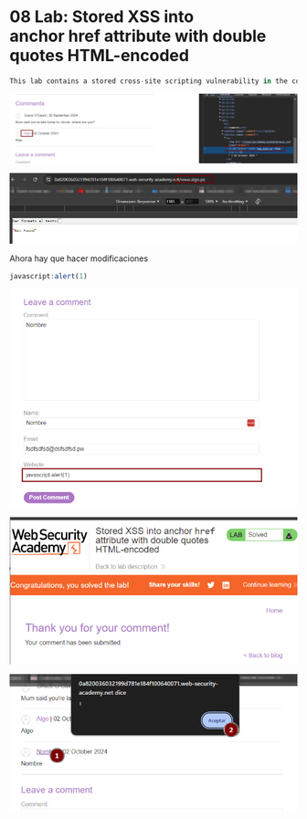 # 08 Lab: Stored XSS into anchor href attribute with double quotes HTML-encoded

```jsx
This lab contains a stored cross-site scripting vulnerability in the comment functionality. To solve this lab, submit a comment that calls the alert function when the comment author name is clicked.
```

![image.png](08%20Lab%20Stored%20XSS%20into%20anchor%20href%20attribute%20with%20%2017efab5460ec817496f1c0a8c2503c70/image.png)

![image.png](08%20Lab%20Stored%20XSS%20into%20anchor%20href%20attribute%20with%20%2017efab5460ec817496f1c0a8c2503c70/image%201.png)

Ahora hay que hacer modificaciones

```jsx
javascript:alert(1)
```

![image.png](08%20Lab%20Stored%20XSS%20into%20anchor%20href%20attribute%20with%20%2017efab5460ec817496f1c0a8c2503c70/image%202.png)

![image.png](08%20Lab%20Stored%20XSS%20into%20anchor%20href%20attribute%20with%20%2017efab5460ec817496f1c0a8c2503c70/image%203.png)

![image.png](08%20Lab%20Stored%20XSS%20into%20anchor%20href%20attribute%20with%20%2017efab5460ec817496f1c0a8c2503c70/image%204.png)